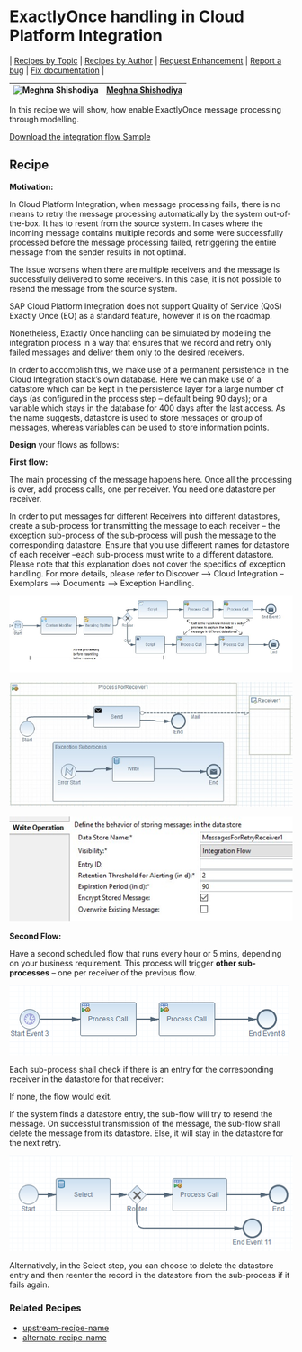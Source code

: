 # ExactlyOnce handling in Cloud Platform Integration

\| [Recipes by Topic](../../readme.md ) \| [Recipes by Author](../../author.md ) \| [Request Enhancement](https://github.com/SAP-samples/cloud-integration-flow/issues/new?assignees=&labels=Recipe%20Fix,enhancement&template=recipe-request.md&title=Improve%20ExactlyOnce-handling-in-Cloud-Platform-Integration ) \| [Report a bug](https://github.com/SAP-samples/cloud-integration-flow/issues/new?assignees=&labels=Recipe%20Fix,bug&template=bug_report.md&title=Issue%20with%20ExactlyOnce-handling-in-Cloud-Platform-Integration ) \| [Fix documentation](https://github.com/SAP-samples/cloud-integration-flow/issues/new?assignees=&labels=Recipe%20Fix,documentation&template=bug_report.md&title=Docu%20fix%20ExactlyOnce-handling-in-Cloud-Platform-Integration ) \|

![Meghna Shishodiya](https://github.com/author-profile.png?size=50 ) | [Meghna Shishodiya](https://github.com/author-profile ) |
----|----|

In this recipe we will show, how enable ExactlyOnce message processing through modelling.

[Download the integration flow Sample](ExactlyOnce.zip)

## Recipe

**Motivation:**

In Cloud Platform Integration, when message processing fails, there is no means to retry the message processing automatically by the system out-of-the-box. It has to resent from the source system. In cases where the incoming message contains multiple records and some were successfully processed before the message processing failed, retriggering the entire message from the sender results in not optimal.

The issue worsens when there are multiple receivers and the message is successfully delivered to some receivers. In this case, it is not possible to resend the message from the source system.

SAP Cloud Platform Integration does not support Quality of Service (QoS) Exactly Once (EO) as a standard feature, however it is on the roadmap.

Nonetheless, Exactly Once handling can be simulated by modeling the integration process in a way that ensures that we record and retry only failed messages and deliver them only to the desired receivers.

In order to accomplish this, we make use of a permanent persistence in the Cloud Integration stack’s own database.
Here we can make use of a datastore which can be kept in the persistence layer for a large number of days (as configured in the process step – default being 90 days); or a variable which stays in the database for 400 days after the last access. As the name suggests, datastore is used to store messages or group of messages, whereas variables can be used to store information points.


**Design** your flows as follows:

**First flow:**

The main processing of the message happens here.
Once all the processing is over, add process calls, one per receiver. You need one datastore per receiver.

In order to put messages for different Receivers into different datastores, create a sub-process for transmitting the message to each receiver – the exception sub-process of the sub-process will push the message to the corresponding datastore. Ensure that you use different names for datastore of each receiver –each sub-process must write to a different datastore.
Please note that this explanation does not cover the specifics of exception handling.
For more details, please refer to Discover --> Cloud Integration – Exemplars --> Documents --> Exception Handling.


 ![Config Image](Config.jpg)

  ![ConfigSubProcess Image](ConfigSubProcess.jpg)

  ![DataStore Config Image](DataStoreConfig.jpg)

**Second Flow:**

Have a second scheduled flow that runs every hour or 5 mins, depending on your business requirement. This process will trigger **other sub-processes** – one per receiver of the previous flow.

![modeling3](modeling3.png)

Each sub-process shall check if there is an entry for the corresponding receiver in the datastore for that receiver:

If none, the flow would exit.

If the system finds a datastore entry, the sub-flow will try to resend the message. On successful transmission of the message, the sub-flow shall delete the message from its datastore. Else, it will stay in the datastore for the next retry.

 ![modeling4](modeling4.png)

Alternatively, in the Select step, you can choose to delete the datastore entry and then reenter the record in the datastore from the sub-process if it fails again.


### Related Recipes
* [upstream-recipe-name](../upstream-recipe-folder-name)
* [alternate-recipe-name](../alternate-recipe-folder-name)
